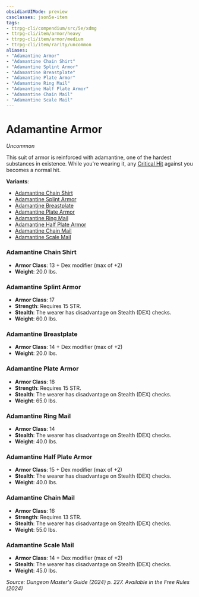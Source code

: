 ```yaml
---
obsidianUIMode: preview
cssclasses: json5e-item
tags:
- ttrpg-cli/compendium/src/5e/xdmg
- ttrpg-cli/item/armor/heavy
- ttrpg-cli/item/armor/medium
- ttrpg-cli/item/rarity/uncommon
aliases: 
- "Adamantine Armor"
- "Adamantine Chain Shirt"
- "Adamantine Splint Armor"
- "Adamantine Breastplate"
- "Adamantine Plate Armor"
- "Adamantine Ring Mail"
- "Adamantine Half Plate Armor"
- "Adamantine Chain Mail"
- "Adamantine Scale Mail"
---
```

# Adamantine Armor
*Uncommon*  


This suit of armor is reinforced with adamantine, one of the hardest substances in existence. While you're wearing it, any [Critical Hit](critical-hit-xphb.md) against you becomes a normal hit.

**Variants**:
- [Adamantine Chain Shirt](#Adamantine%20Chain%20Shirt)
- [Adamantine Splint Armor](#Adamantine%20Splint%20Armor)
- [Adamantine Breastplate](#Adamantine%20Breastplate)
- [Adamantine Plate Armor](#Adamantine%20Plate%20Armor)
- [Adamantine Ring Mail](#Adamantine%20Ring%20Mail)
- [Adamantine Half Plate Armor](#Adamantine%20Half%20Plate%20Armor)
- [Adamantine Chain Mail](#Adamantine%20Chain%20Mail)
- [Adamantine Scale Mail](#Adamantine%20Scale%20Mail)

### Adamantine Chain Shirt

- **Armor Class**: 13 + Dex modifier (max of +2)
- **Weight**: 20.0 lbs.

### Adamantine Splint Armor

- **Armor Class**: 17
- **Strength**: Requires 15 STR.
- **Stealth**: The wearer has disadvantage on Stealth (DEX) checks.
- **Weight**: 60.0 lbs.

### Adamantine Breastplate

- **Armor Class**: 14 + Dex modifier (max of +2)
- **Weight**: 20.0 lbs.

### Adamantine Plate Armor

- **Armor Class**: 18
- **Strength**: Requires 15 STR.
- **Stealth**: The wearer has disadvantage on Stealth (DEX) checks.
- **Weight**: 65.0 lbs.

### Adamantine Ring Mail

- **Armor Class**: 14
- **Stealth**: The wearer has disadvantage on Stealth (DEX) checks.
- **Weight**: 40.0 lbs.

### Adamantine Half Plate Armor

- **Armor Class**: 15 + Dex modifier (max of +2)
- **Stealth**: The wearer has disadvantage on Stealth (DEX) checks.
- **Weight**: 40.0 lbs.

### Adamantine Chain Mail

- **Armor Class**: 16
- **Strength**: Requires 13 STR.
- **Stealth**: The wearer has disadvantage on Stealth (DEX) checks.
- **Weight**: 55.0 lbs.

### Adamantine Scale Mail

- **Armor Class**: 14 + Dex modifier (max of +2)
- **Stealth**: The wearer has disadvantage on Stealth (DEX) checks.
- **Weight**: 45.0 lbs.


*Source: Dungeon Master's Guide (2024) p. 227. Available in the Free Rules (2024)*